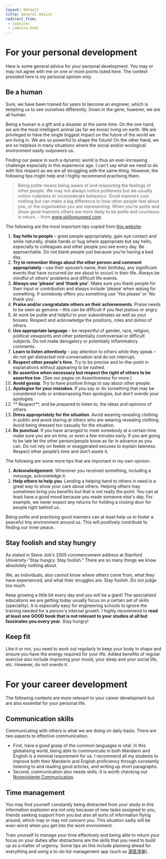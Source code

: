 ```yaml
---
layout: default
title: General Advice
redirect_from: 
 - /advice/
 - /advice.html
---
```


# For your personal development
Here is some general advice for your personal development. You may or may not agree with me on one or more points listed here. The context provided here is my personal opinion only.

## Be a human
Sure, we have been trained for years to become an engineer, which is tempting us to see ourselves differently. Down in the gene, however, we are all human.

Being a human is a gift and a disaster at the same time. On the one hand, we are the most intelligent animal (as far we know) living on earth. We are privileged to have the single biggest impact on the future of the world we are living in. We are so powerful to shape the future! On the other hand, we are so helpless in many situations where the social and/or ecological environment easily outpowers us.

Finding our peace in such a dynamic world is thus an ever-increasing challenge especially in this experience age. I can't say what we need to do with this respect as we are all struggling with the same thing. However, the following tips might help and I highly recommend practising them.

> Being polite means being aware of and respecting the feelings of other people.  We may not always notice politeness but we usually notice rudeness or inconsiderate behaviour. Good manners cost nothing but can make a big difference to how other people feel about you, or the organisation you are representing. When you’re polite and show good manners others are more likely to be polite and courteous in return. - from www.skillsyouneed.com.

The following are the most important tips copied from [this website](https://www.skillsyouneed.com/ips/politeness.html):
1. **Say hello to people** – greet people appropriately, gain eye contact and smile naturally, shake hands or hug where appropriate but say hello, especially to colleagues and other people you see every day. Be approachable. Do not blank people just because you’re having a bad day.
2. **Try to remember things about the other person and comment appropriately** – use their spouse’s name, their birthday, any significant events that have occurred (or are about to occur) in their life.  Always be mindful of others’ problems and difficult life events.
3. **Always use ‘please’ and ‘thank you’**.  Make sure you thank people for their input or contribution and always include ‘please’ when asking for something. If somebody offers you something use 'Yes please' or 'No thank you'.
4. **Praise and/or congratulate others on their achievements**.  Praise needs to be seen as genuine – this can be difficult if you feel jealous or angry.
5. At work be polite and helpful to your subordinates as well as your bosses.  Respect and acknowledge the positions, roles and duties of others.
6. **Use appropriate language** – be respectful of gender, race, religion, political viewpoints and other potentially controversial or difficult subjects.  Do not make derogatory or potentially inflammatory comments.
7. **Learn to listen attentively** - pay attention to others while they speak – do not get distracted mid-conversation and do not interrupt.
8. **Respect other people's time**.  Try to be precise and to-the-point in explanations without appearing to be rushed.
9. **Be assertive when necessary but respect the right of others to be assertive too**.  (See our pages on Assertiveness for more.)
10. **Avoid gossip**.  Try to have positive things to say about other people.
11. **Apologise for your mistakes**.  If you say or do something that may be considered rude or embarrassing then apologise, but don’t overdo your apologies. 
12. ** Respect**, and be prepared to listen to, the ideas and opinions of others.
13. **Dress appropriately for the situation**.  Avoid wearing revealing clothing in public and avoid staring at others who are wearing revealing clothing.  Avoid being dressed too casually for the situation. 
14. **Be punctual**.  If you have arranged to meet somebody at a certain time make sure you are on time, or even a few minutes early.  If you are going to be late let the other person/people know as far in advance as you can.  Do not rely on feeble or exaggerated excuses to explain lateness.  Respect other people’s time and don’t waste it. 

The following are some more tips that are important in my own opinion.
1. **Acknowledgement**. Whenever you received something, including a message, acknowledge it.
2. **Help others to help you**. Lending a helping hand to others in need is a great way to show your care about others. Helping others may sometimes bring you benefits but that is not really the point. You can at least have a good mood because you made someone else's day. For example, we never expect any returns for holding a closing door for people right behind us. 

Being polite and practising good manners can at least help us to foster a peaceful tiny environment around us. This will positively contribute to finding our inner peace.

## Stay foolish and stay hungry
As stated in Steve Job's 2005 commencement address at Stanford University-"Stay hungry. Stay foolish." There are so many things we know absolutely nothing about. 

We, as individuals, also cannot know where others come from, what they have experienced, and what their struggles are. Stay foolish. Do not judge too much.

Keep growing a little bit every day and you will be a giant! The specialised educations we are getting today usually focus on a certain set of skills (speciality). It is especially easy for engineering schools to ignore the training needed for a person's internal growth. I highly recommend to **read at least one GOOD book that is not relevant to your studies at all but fascinates you every year**. Stay hungry!

## Keep fit
Like it or not, you need to work out regularly to keep your body in shape and ensure you have the energy required for your life. Added benefits of regular exercise also include improving your mood, your sleep and your social life, etc. However, do not overdo it.

# For your career development
The following contexts are more relevant to your career development but are also essential for your personal life.
## Communication skills
Communicating with others is what we are doing on daily basis. There are two aspects to effective communication. 
- First, have a good grasp of the common languages is vital. In this globalising world, being able to communicate in both Mandarin and English is a minimal requirement for us. I recommend all my students to improve both their Mandarin and English proficiency through constantly listening to and reading good articles, and writing up short paragraphs.
- Second, communication also needs skills. It is worth checking out [Noneviolente Communication](https://item.jd.com/12419935.html).

## Time management
You may find yourself constantly being distracted from your study in this information explosion era not only because of new tasks assigned to you, friends seeking support from you but also all sorts of information flying around, which may or may not concern you. This situation sadly will be even worst when you get into the work environment.

Train yourself to manage your time effectively and being able to return your focus on your duties after distractions are the skills that you need to build up as a matter of urgency. Some tips on this include planning ahead for everything and using a to-do list management app (such as [滴答清单](https://dida365.com/)).

<!-- ## Productivities guides -->

